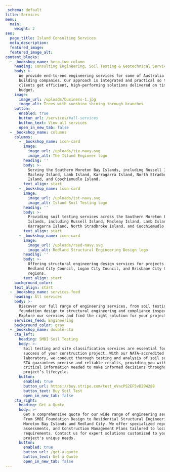 ```yaml
---
_schema: default
title: Services
menu:
  main:
    weight: 2
seo:
  page_title: Island Consulting Services
  meta_description:
  featured_image:
  featured_image_alt:
content_blocks:
  - _bookshop_name: hero-two-column
    heading: Consulting Engineering, Soil Testing & Geotechnical Services
    body: >-
      We provide end-to-end engineering services for some of Australia's largest
      building companies. Our approach is integrated and practical so that
      clients get efficient, high-performing solutions delivered on time and on
      budget.
    image:
      image_url: /uploads/business-1.jpg
      image_alt: Trees with sunshine shining through branches
    button:
      enabled: true
      button_url: /services/#all-services
      button_text: View all services
      open_in_new_tab: false
  - _bookshop_name: columns
    columns:
      - _bookshop_name: icon-card
        image:
          image_url: /uploads/tie-navy.svg
          image_alt: The Island Engineer logo
        heading: ''
        body: >-
          Serving the Southern Moreton Bay Islands, including Russell Island,
          Macleay Island, Lamb Island, Karragarra Island, North Stradbroke
          Island, and Coochiemudlo Island.
        text_align: start
      - _bookshop_name: icon-card
        image:
          image_url: /uploads/ist-navy.svg
          image_alt: Island Soil Testing logo
        heading: ''
        body: >-
          Providing soil testing services across the Southern Moreton Bay
          Islands, including Russell Island, Macleay Island, Lamb Island,
          Karragarra Island, North Stradbroke Island, and Coochiemudlo Island.
        text_align: start
      - _bookshop_name: icon-card
        image:
          image_url: /uploads/rsed-navy.svg
          image_alt: Redland Structural Engineering Design logo
        heading: ''
        body: >-
          Offering structural engineering design services for projects in
          Redland City Council, Logan City Council, and Brisbane City Council
          regions.
        text_align: start
    background_color:
    text_align: start
  - _bookshop_name: services-feed
    heading: All services
    body: >-
      Discover our full range of engineering services, from soil testing and
      foundation design to structural engineering and compliance inspections.
      Explore our services and find the right solution for your project.
    services_feed: Engineering
    background_color: gray
  - _bookshop_name: double-cta
    cta_left:
      heading: SMBI Soil Testing
      body: >-
        Soil testing and site classification services are essential for the
        success of your construction project. With our NATA-accredited
        laboratory, we conduct thorough testing and analysis of soil samples.
        STA guarantees precise and reliable results, providing you with the
        critical information needed to make informed decisions throughout your
        project’s lifecycle.
      button:
        enabled: true
        button_url: https://buy.stripe.com/test_eVacPS2EF5vD29W288
        button_text: Buy Soil Test
        open_in_new_tab: false
    cta_right:
      heading: Get a Quote
      body: >-
        Get a comprehensive quote for our wide range of engineering services.
        From SMBI Foundation Design to Residential Structural Engineering across
        Moreton Bay Islands and Redland City. We offer specialized reports, risk
        assessments, and Construction Management Plans tailored to local council
        requirements. Contact us for expert solutions customized to your
        project's unique needs.
      button:
        enabled: true
        button_url: /get-a-quote
        button_text: Get a Quote
        open_in_new_tab: false
---
```

